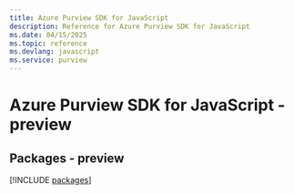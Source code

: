 ```yaml
---
title: Azure Purview SDK for JavaScript
description: Reference for Azure Purview SDK for JavaScript
ms.date: 04/15/2025
ms.topic: reference
ms.devlang: javascript
ms.service: purview
---
```

# Azure Purview SDK for JavaScript - preview
## Packages - preview
[!INCLUDE [packages](purview-index.md)]